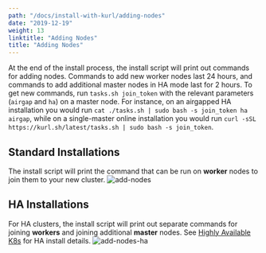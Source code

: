 ```yaml
---
path: "/docs/install-with-kurl/adding-nodes"
date: "2019-12-19"
weight: 13
linktitle: "Adding Nodes"
title: "Adding Nodes"
---
```

At the end of the install process, the install script will print out commands for adding nodes.
Commands to add new worker nodes last 24 hours, and commands to add additional master nodes in HA mode last for 2 hours.
To get new commands, run `tasks.sh join_token` with the relevant parameters (`airgap` and `ha`) on a master node.
For instance, on an airgapped HA installation you would run `cat ./tasks.sh | sudo bash -s join_token ha airgap`, while on a single-master online installation you would run `curl -sSL https://kurl.sh/latest/tasks.sh | sudo bash -s join_token`.

## Standard Installations
The install script will print the command that can be run on **worker** nodes to join them to your new cluster.
![add-nodes](/add-nodes.png)

## HA Installations
For HA clusters, the install script will print out separate commands for joining **workers** and joining additional **master** nodes. 
See [Highly Available K8s](/docs/install-with-kurl/#highly-available-k8s-ha) for HA install details.
![add-nodes-ha](/add-nodes-ha.png)
